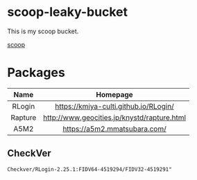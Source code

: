 # scoop-leaky-bucket

This is my scoop bucket.

[scoop](https://github.com/lukesampson/scoop)

# Packages

|  Name   |                  Homepage                   |
| :-----: | :-----------------------------------------: |
| RLogin  |    https://kmiya-culti.github.io/RLogin/    |
| Rapture | http://www.geocities.jp/knystd/rapture.html |
|  A5M2   |        https://a5m2.mmatsubara.com/         |

## CheckVer
```
Checkver/RLogin-2.25.1:FIDV64-4519294/FIDV32-4519291"
```
